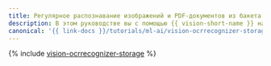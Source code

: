 ```yaml
---
title: Регулярное распознавание изображений и PDF-документов из бакета {{ objstorage-short-name }}
description: В этом руководстве вы с помощью {{ vision-short-name }} настроите автоматическое распознавание изображений и PDF-документов, регулярно загружаемых в бакет {{ objstorage-short-name }}.
canonical: '{{ link-docs }}/tutorials/ml-ai/vision-ocrrecognizer-storage'
---
```


{% include [vision-ocrrecognizer-storage](../../_tutorials/ml-ai/vision-ocrrecognizer-storage.md) %}
